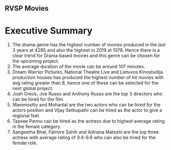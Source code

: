 
## RVSP Movies
# Executive Summary

1.	The drama genre has the highest number of movies produced in the last 3 years at 4285 and also the highest in 2019 at 1078. Hence there is a clear trend for Drama based movies and this genre can be chosen for the upcoming project.
2.	The average duration of the movie can be around 107 minutes.
3.	Dream Warrior Pictures, National Theatre Live and Lietuvos Kinostudija production houses has produced the highest number of hit movies with avg rating greater than 8, hence one of these can be selected for the next global project.
4.	Josh Oreck, Joe Russo and Anthony Russo are the top 3 directors who can be hired for the film
5.	Mammootty and Mohanlal are the two actors who can be hired for the actors position and Vijay Sethupathi can be hired as the actor to give a regional feel.
6.	Tapsee Pannu can be hired as the actress due to highest average rating in the female category.
7.	Sangeetha Bhat, Fatmire Sahiti and Adriana Matoshi are the top three actress with average rating of 9.4-9.6 who can also be hired for the female role.
